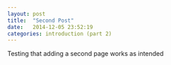 ```yaml
---
layout: post
title:  "Second Post"
date:   2014-12-05 23:52:19
categories: introduction (part 2)
---
```


Testing that adding a second page works as intended